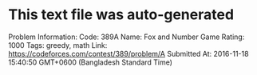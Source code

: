 # This text file was auto-generated

Problem Information:
Code: 389A
Name: Fox and Number Game
Rating: 1000
Tags: greedy, math
Link: https://codeforces.com/contest/389/problem/A
Submitted At: 2016-11-18 15:40:50 GMT+0600 (Bangladesh Standard Time)